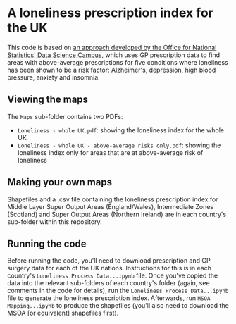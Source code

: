 # A loneliness prescription index for the UK
This code is based on [an approach developed by the Office for National Statistics' Data Science Campus](https://datasciencecampus.ons.gov.uk/developing-a-loneliness-prescription-index/), which uses GP prescription data to find areas with above-average prescriptions for five conditions where loneliness has been shown to be a risk factor: Alzheimer's, depression, high blood pressure, anxiety and insomnia.

## Viewing the maps
The `Maps` sub-folder contains two PDFs:

- `Loneliness - whole UK.pdf`: showing the loneliness index for the whole UK
- `Loneliness - whole UK - above-average risks only.pdf`: showing the loneliness index only for areas that are at above-average risk of loneliness

## Making your own maps
Shapefiles and a .csv file containing the loneliness prescription index for Middle Layer Super Output Areas (England/Wales), Intermediate Zones (Scotland) and Super Output Areas (Northern Ireland) are in each country's sub-folder within this repository.

## Running the code
Before running the code, you'll need to download prescription and GP surgery data for each of the UK nations. Instructions for this is in each country's `Loneliness Process Data...ipynb` file. Once you've copied the data into the relevant sub-folders of each country's folder (again, see comments in the code for details), run the `Loneliness Process Data...ipynb` file to generate the loneliness prescription index. Afterwards, run `MSOA Mapping...ipynb` to produce the shapefiles (you'll also need to download the MSOA [or equivalent] shapefiles first).
